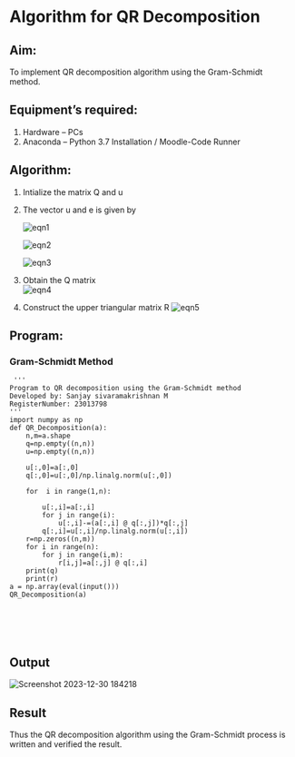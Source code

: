 # Algorithm for QR Decomposition
## Aim:
To implement QR decomposition algorithm using the Gram-Schmidt method.
## Equipment’s required:
1.	Hardware – PCs
2.	Anaconda – Python 3.7 Installation / Moodle-Code Runner
## Algorithm:
1.	Intialize the matrix Q and u
2.	The vector u and e is given by

    ![eqn1](./ex4.jpg)

    ![eqn2](./ex6.jpg)

    ![eqn3](./ex3.jpg)

3.	Obtain the Q matrix   
    ![eqn4](./ex1.jpg)
4.	Construct the upper triangular matrix R
    ![eqn5](./ex2.jpg)



## Program:
### Gram-Schmidt Method
```
 ''' 
Program to QR decomposition using the Gram-Schmidt method
Developed by: Sanjay sivaramakrishnan M
RegisterNumber: 23013798
'''
import numpy as np
def QR_Decomposition(a):
    n,m=a.shape 
    q=np.empty((n,n))    
    u=np.empty((n,n))    
    
    u[:,0]=a[:,0]
    q[:,0]=u[:,0]/np.linalg.norm(u[:,0])
    
    for  i in range(1,n):
        
        u[:,i]=a[:,i]
        for j in range(i):
            u[:,i]-=(a[:,i] @ q[:,j])*q[:,j]
        q[:,i]=u[:,i]/np.linalg.norm(u[:,i])
    r=np.zeros((n,m))    
    for i in range(n):
        for j in range(i,m):
            r[i,j]=a[:,j] @ q[:,i]
    print(q)
    print(r)
a = np.array(eval(input()))
QR_Decomposition(a)






```

## Output
 ![Screenshot 2023-12-30 184218](https://github.com/sanjaysivaramakrishnan/QRdecomposition/assets/151629616/75ce72ca-1547-437d-9376-6931e96b8f67)

 
## Result
Thus the QR decomposition algorithm using the Gram-Schmidt process is written and verified the result.
